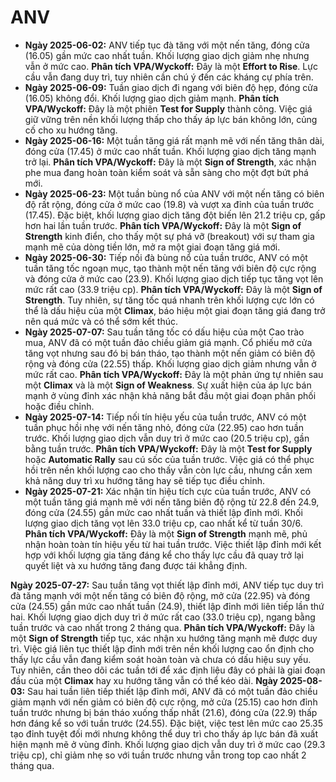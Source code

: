 # ANV

- **Ngày 2025-06-02:** ANV tiếp tục đà tăng với một nến tăng, đóng cửa (16.05) gần mức cao nhất tuần. Khối lượng giao dịch giảm nhẹ nhưng vẫn ở mức cao. **Phân tích VPA/Wyckoff:** Đây là một **Effort to Rise**. Lực cầu vẫn đang duy trì, tuy nhiên cần chú ý đến các kháng cự phía trên.
- **Ngày 2025-06-09:** Tuần giao dịch đi ngang với biên độ hẹp, đóng cửa (16.05) không đổi. Khối lượng giao dịch giảm mạnh. **Phân tích VPA/Wyckoff:** Đây là một phiên **Test for Supply** thành công. Việc giá giữ vững trên nền khối lượng thấp cho thấy áp lực bán không lớn, củng cố cho xu hướng tăng.
- **Ngày 2025-06-16:** Một tuần tăng giá rất mạnh mẽ với nến tăng thân dài, đóng cửa (17.45) ở mức cao nhất tuần. Khối lượng giao dịch tăng mạnh trở lại. **Phân tích VPA/Wyckoff:** Đây là một **Sign of Strength**, xác nhận phe mua đang hoàn toàn kiểm soát và sẵn sàng cho một đợt bứt phá mới.
- **Ngày 2025-06-23:** Một tuần bùng nổ của ANV với một nến tăng có biên độ rất rộng, đóng cửa ở mức cao (19.8) và vượt xa đỉnh của tuần trước (17.45). Đặc biệt, khối lượng giao dịch tăng đột biến lên 21.2 triệu cp, gấp hơn hai lần tuần trước. **Phân tích VPA/Wyckoff:** Đây là một **Sign of Strength** kinh điển, cho thấy một sự phá vỡ (breakout) với sự tham gia mạnh mẽ của dòng tiền lớn, mở ra một giai đoạn tăng giá mới.
- **Ngày 2025-06-30:** Tiếp nối đà bùng nổ của tuần trước, ANV có một tuần tăng tốc ngoạn mục, tạo thành một nến tăng với biên độ cực rộng và đóng cửa ở mức cao (23.9). Khối lượng giao dịch tiếp tục tăng vọt lên mức rất cao (33.9 triệu cp). **Phân tích VPA/Wyckoff:** Đây là một **Sign of Strength**. Tuy nhiên, sự tăng tốc quá nhanh trên khối lượng cực lớn có thể là dấu hiệu của một **Climax**, báo hiệu một giai đoạn tăng giá đang trở nên quá mức và có thể sớm kết thúc.
- **Ngày 2025-07-07:** Sau tuần tăng tốc có dấu hiệu của một Cao trào mua, ANV đã có một tuần đảo chiều giảm giá mạnh. Cổ phiếu mở cửa tăng vọt nhưng sau đó bị bán tháo, tạo thành một nến giảm có biên độ rộng và đóng cửa (22.55) thấp. Khối lượng giao dịch giảm nhưng vẫn ở mức rất cao. **Phân tích VPA/Wyckoff:** Đây là một phản ứng tự nhiên sau một **Climax** và là một **Sign of Weakness**. Sự xuất hiện của áp lực bán mạnh ở vùng đỉnh xác nhận khả năng bắt đầu một giai đoạn phân phối hoặc điều chỉnh.
- **Ngày 2025-07-14:** Tiếp nối tín hiệu yếu của tuần trước, ANV có một tuần phục hồi nhẹ với nến tăng nhỏ, đóng cửa (22.95) cao hơn tuần trước. Khối lượng giao dịch vẫn duy trì ở mức cao (20.5 triệu cp), gần bằng tuần trước. **Phân tích VPA/Wyckoff:** Đây là một **Test for Supply** hoặc **Automatic Rally** sau cú sốc của tuần trước. Việc giá có thể phục hồi trên nền khối lượng cao cho thấy vẫn còn lực cầu, nhưng cần xem khả năng duy trì xu hướng tăng hay sẽ tiếp tục điều chỉnh.
- **Ngày 2025-07-21:** Xác nhận tín hiệu tích cực của tuần trước, ANV có một tuần tăng giá mạnh mẽ với nến tăng biên độ rộng từ 22.8 đến 24.9, đóng cửa (24.55) gần mức cao nhất tuần và thiết lập đỉnh mới. Khối lượng giao dịch tăng vọt lên 33.0 triệu cp, cao nhất kể từ tuần 30/6. **Phân tích VPA/Wyckoff:** Đây là một **Sign of Strength** mạnh mẽ, phủ nhận hoàn toàn tín hiệu yếu từ hai tuần trước. Việc thiết lập đỉnh mới kết hợp với khối lượng gia tăng đáng kể cho thấy lực cầu đã quay trở lại quyết liệt và xu hướng tăng đang được tái khẳng định.


**Ngày 2025-07-27:** Sau tuần tăng vọt thiết lập đỉnh mới, ANV tiếp tục duy trì đà tăng mạnh với một nến tăng có biên độ rộng, mở cửa (22.95) và đóng cửa (24.55) gần mức cao nhất tuần (24.9), thiết lập đỉnh mới liên tiếp lần thứ hai. Khối lượng giao dịch duy trì ở mức rất cao (33.0 triệu cp), ngang bằng tuần trước và cao nhất trong 2 tháng qua. **Phân tích VPA/Wyckoff:** Đây là một **Sign of Strength** tiếp tục, xác nhận xu hướng tăng mạnh mẽ được duy trì. Việc giá liên tục thiết lập đỉnh mới trên nền khối lượng cao ổn định cho thấy lực cầu vẫn đang kiểm soát hoàn toàn và chưa có dấu hiệu suy yếu. Tuy nhiên, cần theo dõi các tuần tới để xác định liệu đây có phải là giai đoạn đầu của một **Climax** hay xu hướng tăng vẫn có thể kéo dài.
**Ngày 2025-08-03:** Sau hai tuần liên tiếp thiết lập đỉnh mới, ANV đã có một tuần đảo chiều giảm mạnh với nến giảm có biên độ cực rộng, mở cửa (25.15) cao hơn đỉnh tuần trước nhưng bị bán tháo xuống thấp nhất (21.6), đóng cửa (22.9) thấp hơn đáng kể so với tuần trước (24.55). Đặc biệt, việc test lên mức cao 25.35 tạo đỉnh tuyệt đối mới nhưng không thể duy trì cho thấy áp lực bán đã xuất hiện mạnh mẽ ở vùng đỉnh. Khối lượng giao dịch vẫn duy trì ở mức cao (29.3 triệu cp), chỉ giảm nhẹ so với tuần trước nhưng vẫn trong top cao nhất 2 tháng qua.
